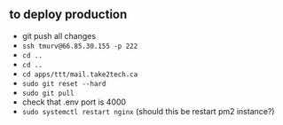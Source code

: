 ## to deploy production
- git push all changes
- `ssh tmurv@66.85.30.155 -p 222`
- `cd ..`
- `cd ..`
- `cd apps/ttt/mail.take2tech.ca`
- `sudo git reset --hard`
- `sudo git pull`
- check that .env port is 4000
- `sudo systemctl restart nginx` (should this be restart pm2 instance?)